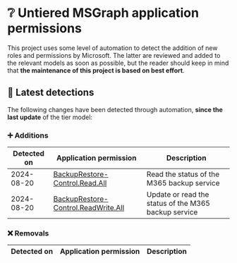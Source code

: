 # ❔ Untiered MSGraph application permissions

This project uses some level of automation to detect the addition of new roles and permissions by Microsoft. The latter are reviewed and added to the relevant models as soon as possible, but the reader should keep in mind that **the maintenance of this project is based on best effort**.

## 🔎 Latest detections

The following changes have been detected through automation, **since the last update** of the tier model:

### ➕ Additions

| Detected on | Application permission | Description | 
|---|---|---|
| 2024-08-20 | [BackupRestore-Control.Read.All](https://graph.microsoft.com/v1.0/directoryRoleTemplates/6fe20a79-0e15-45a1-b019-834c125993a0) | Read the status of the M365 backup service |
| 2024-08-20 | [BackupRestore-Control.ReadWrite.All](https://graph.microsoft.com/v1.0/directoryRoleTemplates/fb240865-88f8-4a1d-923f-98dbc7920860) | Update or read the status of the M365 backup service |

### ❌ Removals

| Detected on | Application permission | Description | 
|---|---|---|
